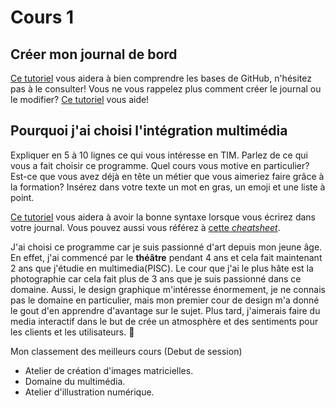 # Cours 1
## Créer mon journal de bord
[Ce tutoriel](https://guides.github.com/activities/hello-world/) vous aidera à bien comprendre les bases de GitHub, n'hésitez pas à le consulter!
Vous ne vous rappelez plus comment créer le journal ou le modifier? [Ce tutoriel](https://youtu.be/lX3bpuLK_Sg) vous aide! 

## Pourquoi j'ai choisi l'intégration multimédia
Expliquer en 5 à 10 lignes ce qui vous intéresse en TIM. Parlez de ce qui vous a fait choisir ce programme. Quel cours vous motive en particulier? Est-ce que vous avez déjà en tête un métier que vous aimeriez faire grâce à la formation? Insérez dans votre texte un mot en gras, un emoji et une liste à point. 

[Ce tutoriel](https://guides.github.com/features/mastering-markdown/) vous aidera à avoir la bonne syntaxe lorsque vous écrirez dans votre journal. Vous pouvez aussi vous référez à [cette *cheatsheet*](https://github.com/tchapi/markdown-cheatsheet/blob/master/README.md). 

J'ai choisi ce programme car je suis passionné d'art depuis mon jeune âge.
En effet, j'ai commencé par le **théâtre** pendant 4 ans et cela fait maintenant 2 ans que j'étudie en multimedia(PISC).
Le cour que j'ai le plus hâte est la photographie car cela fait plus de 3 ans que je suis passionné dans ce domaine. 
Aussi, le design graphique m'intéresse énormement, je ne connais pas le domaine en particulier, mais mon premier cour de design m'a donné le gout d'en apprendre d'avantage sur le sujet.
Plus tard, j'aimerais faire du media interactif dans le but de crée un atmosphère et des sentiments pour les clients et les utilisateurs. :star_struck:
 
 Mon classement des meilleurs cours (Debut de session)
* Atelier de création d'images matricielles.
* Domaine du multimédia.
* Atelier d'illustration numérique.



